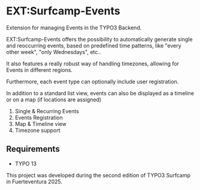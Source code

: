 # EXT:Surfcamp-Events

Extension for managing Events in the TYPO3 Backend.

EXT:Surfcamp-Events offers the possibility to automatically generate single and reoccurring events, based on predefined time patterns, like "every other week", "only Wednesdays", etc..

It also features a really robust way of handling timezones, allowing for Events in different regions.

Furthermore, each event type can optionally include user registration.

In addition to a standard list view, events can also be displayed as a timeline or on a map (if locations are assigned)

1. Single & Recurring Events
2. Events Registration
3. Map & Timeline view
4. Timezone support

## Requirements

-   TYPO 13

This project was developed during the second edition of TYPO3 Surfcamp in Fuerteventura 2025.
